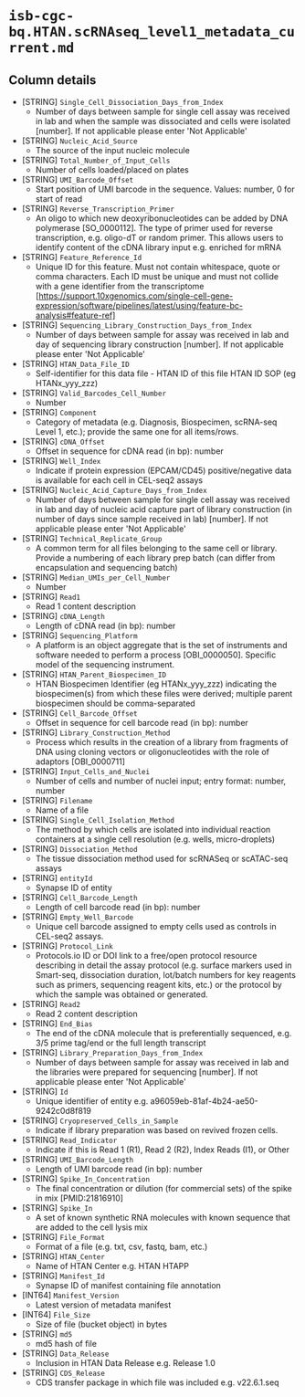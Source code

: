 # `isb-cgc-bq.HTAN.scRNAseq_level1_metadata_current.md`

## Column details

* [STRING]    `Single_Cell_Dissociation_Days_from_Index`
  - Number of days between sample for single cell assay was received in lab and when the sample was dissociated and cells were isolated [number]. If not applicable please enter 'Not Applicable'
* [STRING]    `Nucleic_Acid_Source`
  - The source of the input nucleic molecule
* [STRING]    `Total_Number_of_Input_Cells`
  - Number of cells loaded/placed on plates
* [STRING]    `UMI_Barcode_Offset`
  - Start position of UMI barcode in the sequence. Values: number, 0 for start of read
* [STRING]    `Reverse_Transcription_Primer`
  - An oligo to which new deoxyribonucleotides can be added by DNA polymerase [SO_0000112]. The type of primer used for reverse transcription, e.g. oligo-dT or random primer. This allows users to identify content of the cDNA library input e.g. enriched for mRNA
* [STRING]    `Feature_Reference_Id`
  - Unique ID for this feature. Must not contain whitespace, quote or comma characters. Each ID must be unique and must not collide with a gene identifier from the transcriptome [https://support.10xgenomics.com/single-cell-gene-expression/software/pipelines/latest/using/feature-bc-analysis#feature-ref]
* [STRING]    `Sequencing_Library_Construction_Days_from_Index`
  - Number of days between sample for assay was received in lab and day of sequencing library construction [number]. If not applicable please enter 'Not Applicable'
* [STRING]    `HTAN_Data_File_ID`
  - Self-identifier for this data file - HTAN ID of this file HTAN ID SOP (eg HTANx_yyy_zzz)
* [STRING]    `Valid_Barcodes_Cell_Number`
  - Number
* [STRING]    `Component`
  - Category of metadata (e.g. Diagnosis, Biospecimen, scRNA-seq Level 1, etc.); provide the same one for all items/rows.
* [STRING]    `cDNA_Offset`
  - Offset in sequence for cDNA read (in bp): number
* [STRING]    `Well_Index`
  - Indicate if protein expression (EPCAM/CD45) positive/negative data  is available for each cell in CEL-seq2 assays
* [STRING]    `Nucleic_Acid_Capture_Days_from_Index`
  - Number of days between sample for single cell assay was received in lab and day of nucleic acid capture part of library construction (in number of days since sample received in lab) [number]. If not applicable please enter 'Not Applicable'
* [STRING]    `Technical_Replicate_Group`
  - A common term for all files belonging to the same cell or library. Provide a numbering of each library prep batch (can differ from encapsulation and sequencing batch)
* [STRING]    `Median_UMIs_per_Cell_Number`
  - Number
* [STRING]    `Read1`
  - Read 1 content description
* [STRING]    `cDNA_Length`
  - Length of cDNA read (in bp): number
* [STRING]    `Sequencing_Platform`
  - A platform is an object aggregate that is the set of instruments and software needed to perform a process [OBI_0000050]. Specific model of the sequencing instrument.
* [STRING]    `HTAN_Parent_Biospecimen_ID`
  - HTAN Biospecimen Identifier (eg HTANx_yyy_zzz) indicating the biospecimen(s) from which these files were derived; multiple parent biospecimen should be comma-separated
* [STRING]    `Cell_Barcode_Offset`
  - Offset in sequence for cell barcode read (in bp): number
* [STRING]    `Library_Construction_Method`
  - Process which results in the creation of a library from fragments of DNA using cloning vectors or oligonucleotides with the role of adaptors [OBI_0000711]
* [STRING]    `Input_Cells_and_Nuclei`
  - Number of cells and number of nuclei input; entry format: number, number
* [STRING]    `Filename`
  - Name of a file
* [STRING]    `Single_Cell_Isolation_Method`
  - The method by which cells are isolated into individual reaction containers at a single cell resolution (e.g. wells, micro-droplets)
* [STRING]    `Dissociation_Method`
  - The tissue dissociation method used for scRNASeq or scATAC-seq assays
* [STRING]    `entityId`
  - Synapse ID of entity
* [STRING]    `Cell_Barcode_Length`
  - Length of cell barcode read (in bp): number
* [STRING]    `Empty_Well_Barcode`
  - Unique cell barcode assigned to empty cells used as controls in CEL-seq2 assays.
* [STRING]    `Protocol_Link`
  - Protocols.io ID or DOI link to a free/open protocol resource describing in detail the assay protocol (e.g. surface markers used in Smart-seq, dissociation duration,  lot/batch numbers for key reagents such as primers, sequencing reagent kits, etc.) or the protocol by which the sample was obtained or generated.
* [STRING]    `Read2`
  - Read 2 content description
* [STRING]    `End_Bias`
  - The end of the cDNA molecule that is preferentially sequenced, e.g. 3/5 prime tag/end or the full length transcript
* [STRING]    `Library_Preparation_Days_from_Index`
  - Number of days between sample for assay was received in lab and the libraries were prepared for sequencing [number]. If not applicable please enter 'Not Applicable'
* [STRING]    `Id`
  - Unique identifier of entity e.g. a96059eb-81af-4b24-ae50-9242c0d8f819
* [STRING]    `Cryopreserved_Cells_in_Sample`
  - Indicate if library preparation was based on revived frozen cells.
* [STRING]    `Read_Indicator`
  - Indicate if this is Read 1 (R1), Read 2 (R2), Index Reads (I1), or Other
* [STRING]    `UMI_Barcode_Length`
  - Length of UMI barcode read (in bp): number
* [STRING]    `Spike_In_Concentration`
  - The final concentration or dilution (for commercial sets) of the spike in mix [PMID:21816910]
* [STRING]    `Spike_In`
  - A set of known synthetic RNA molecules with known sequence that are added to the cell lysis mix
* [STRING]    `File_Format`
  - Format of a file (e.g. txt, csv, fastq, bam, etc.)
* [STRING]    `HTAN_Center`
  - Name of HTAN Center e.g. HTAN HTAPP
* [STRING]    `Manifest_Id`
  - Synapse ID of manifest containing file annotation
* [INT64]    `Manifest_Version`
  - Latest version of metadata manifest
* [INT64]    `File_Size`
  - Size of file (bucket object) in bytes
* [STRING]    `md5`
  - md5 hash of file
* [STRING]    `Data_Release`
  - Inclusion in HTAN Data Release e.g. Release 1.0
* [STRING]    `CDS_Release`
  - CDS transfer package in which file was included e.g. v22.6.1.seq

